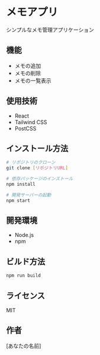 # メモアプリ

シンプルなメモ管理アプリケーション

## 機能

- メモの追加
- メモの削除
- メモの一覧表示

## 使用技術

- React
- Tailwind CSS
- PostCSS

## インストール方法

```bash
# リポジトリのクローン
git clone [リポジトリURL]

# 依存パッケージのインストール
npm install

# 開発サーバーの起動
npm start
```

## 開発環境

- Node.js
- npm

## ビルド方法

```bash
npm run build
```

## ライセンス

MIT

## 作者

[あなたの名前]
